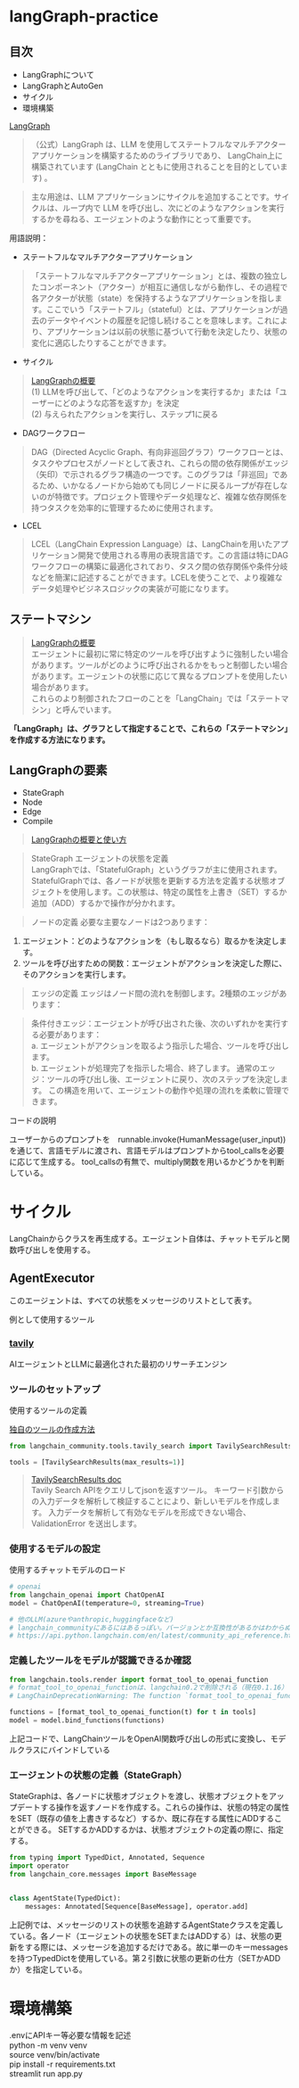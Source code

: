 # langGraph-practice

## 目次
* LangGraphについて
* LangGraphとAutoGen
* サイクル
* 環境構築

[LangGraph](https://python.langchain.com/docs/langgraph/)
> （公式）LangGraph は、LLM を使用してステートフルなマルチアクター アプリケーションを構築するためのライブラリであり、 LangChain上に構築されています (LangChain とともに使用されることを目的としています) 。

> 主な用途は、LLM アプリケーションにサイクルを追加することです。サイクルは、ループ内で LLM を呼び出し、次にどのようなアクションを実行するかを尋ねる、エージェントのような動作にとって重要です。

用語説明：

* ステートフルなマルチアクターアプリケーション
> 「ステートフルなマルチアクターアプリケーション」とは、複数の独立したコンポーネント（アクター）が相互に通信しながら動作し、その過程で各アクターが状態（state）を保持するようなアプリケーションを指します。ここでいう「ステートフル」（stateful）とは、アプリケーションが過去のデータやイベントの履歴を記憶し続けることを意味します。これにより、アプリケーションは以前の状態に基づいて行動を決定したり、状態の変化に適応したりすることができます。

* サイクル
> [LangGraphの概要](https://note.com/npaka/n/n01954b4c649e)\
(1) LLMを呼び出して、「どのようなアクションを実行するか」または「ユーザーにどのような応答を返すか」を決定\
(2) 与えられたアクションを実行し、ステップ1に戻る

* DAGワークフロー
> DAG（Directed Acyclic Graph、有向非巡回グラフ）ワークフローとは、タスクやプロセスがノードとして表され、これらの間の依存関係がエッジ（矢印）で示されるグラフ構造の一つです。このグラフは「非巡回」であるため、いかなるノードから始めても同じノードに戻るループが存在しないのが特徴です。プロジェクト管理やデータ処理など、複雑な依存関係を持つタスクを効率的に管理するために使用されます。

* LCEL
> LCEL（LangChain Expression Language）は、LangChainを用いたアプリケーション開発で使用される専用の表現言語です。この言語は特にDAGワークフローの構築に最適化されており、タスク間の依存関係や条件分岐などを簡潔に記述することができます。LCELを使うことで、より複雑なデータ処理やビジネスロジックの実装が可能になります。

## ステートマシン
>[LangGraphの概要](https://note.com/npaka/n/n01954b4c649e)\
エージェントに最初に常に特定のツールを呼び出すように強制したい場合があります。ツールがどのように呼び出されるかをもっと制御したい場合があります。エージェントの状態に応じて異なるプロンプトを使用したい場合があります。\
これらのより制御されたフローのことを「LangChain」では「ステートマシン」と呼んでいます。


**「LangGraph」は、グラフとして指定することで、これらの「ステートマシン」を作成する方法になります。**

## LangGraphの要素
* StateGraph
* Node
* Edge
* Compile


> [LangGraphの概要と使い方](https://zenn.dev/umi_mori/books/prompt-engineer/viewer/langgraph)

> StateGraph エージェントの状態を定義\
LangGraphでは、「StatefulGraph」というグラフが主に使用されます。StatefulGraphでは、各ノードが状態を更新する方法を定義する状態オブジェクトを使用します。この状態は、特定の属性を上書き（SET）するか追加（ADD）するかで操作が分かれます。

> ノードの定義
必要な主要なノードは2つあります：
1. エージェント：どのようなアクションを（もし取るなら）取るかを決定します。
2. ツールを呼び出すための関数：エージェントがアクションを決定した際に、そのアクションを実行します。

> エッジの定義 エッジはノード間の流れを制御します。2種類のエッジがあります：

>条件付きエッジ：エージェントが呼び出された後、次のいずれかを実行する必要があります：\
a. エージェントがアクションを取るよう指示した場合、ツールを呼び出します。\
b. エージェントが処理完了を指示した場合、終了します。
通常のエッジ：ツールの呼び出し後、エージェントに戻り、次のステップを決定します。
この構造を用いて、エージェントの動作や処理の流れを柔軟に管理できます。




コードの説明

ユーザーからのプロンプトを　runnable.invoke(HumanMessage(user_input))を通じて、言語モデルに渡され、言語モデルはプロンプトからtool_callsを必要に応じて生成する。
tool_callsの有無で、multiply関数を用いるかどうかを判断している。



# サイクル

LangChainからクラスを再生成する。エージェント自体は、チャットモデルと関数呼び出しを使用する。
## AgentExecutor
このエージェントは、すべての状態をメッセージのリストとして表す。

例として使用するツール
### [tavily](https://app.tavily.com/)
AIエージェントとLLMに最適化された最初のリサーチエンジン

### ツールのセットアップ
使用するツールの定義

[独自のツールの作成方法](https://python.langchain.com/docs/modules/tools/custom_tools/)


```python
from langchain_community.tools.tavily_search import TavilySearchResults

tools = [TavilySearchResults(max_results=1)]
```
> [TavilySearchResults doc](https://api.python.langchain.com/en/latest/tools/langchain_community.tools.tavily_search.tool.TavilySearchResults.html)\
Tavily Search APIをクエリしてjsonを返すツール。
キーワード引数からの入力データを解析して検証することにより、新しいモデルを作成します。
入力データを解析して有効なモデルを形成できない場合、 ValidationError を送出します。

### 使用するモデルの設定
使用するチャットモデルのロード

```python
# openai
from langchain_openai import ChatOpenAI
model = ChatOpenAI(temperature=0, streaming=True)

# 他のLLM(azureやanthropic,huggingfaceなど)
# langchain_communityにあるにはあるっぽい。バージョンとか互換性があるかはわからぬ
# https://api.python.langchain.com/en/latest/community_api_reference.html#module-langchain_community.llms
```

### 定義したツールをモデルが認識できるか確認
```python
from langchain.tools.render import format_tool_to_openai_function
# format_tool_to_openai_functionは、langchain0.2で削除される（現在0.1.16）
# LangChainDeprecationWarning: The function `format_tool_to_openai_function` was deprecated in LangChain 0.1.16 and will be removed in 0.2.0. Use langchain_core.utils.function_calling.convert_to_openai_function() instead.

functions = [format_tool_to_openai_function(t) for t in tools]
model = model.bind_functions(functions)
```
上記コードで、LangChainツールをOpenAI関数呼び出しの形式に変換し、モデルクラスにバインドしている

### エージェントの状態の定義（StateGraph）
StateGraphは、各ノードに状態オブジェクトを渡し、状態オブジェクトをアップデートする操作を返すノードを作成する。これらの操作は、状態の特定の属性をSET（既存の値を上書きするなど）するか、既に存在する属性にADDすることができる。
SETするかADDするかは、状態オブジェクトの定義の際に、指定する。
```python
from typing import TypedDict, Annotated, Sequence
import operator
from langchain_core.messages import BaseMessage


class AgentState(TypedDict):
    messages: Annotated[Sequence[BaseMessage], operator.add]
```
上記例では、メッセージのリストの状態を追跡するAgentStateクラスを定義している。各ノード（エージェントの状態をSETまたはADDする）は、状態の更新をする際には、メッセージを追加するだけである。故に単一のキーmessagesを持つTypedDictを使用している。第２引数に状態の更新の仕方（SETかADDか）を指定している。


# 環境構築
.envにAPIキー等必要な情報を記述\
python -m venv venv\
source venv/bin/activate\
pip install -r requirements.txt\
streamlit run app.py
